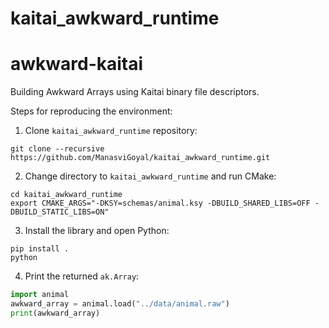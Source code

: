 # kaitai_awkward_runtime

# awkward-kaitai
Building Awkward Arrays using Kaitai binary file descriptors.

Steps for reproducing the environment:

1. Clone `kaitai_awkward_runtime` repository:
```
git clone --recursive https://github.com/ManasviGoyal/kaitai_awkward_runtime.git
```

2. Change directory to `kaitai_awkward_runtime` and run CMake:
```
cd kaitai_awkward_runtime
export CMAKE_ARGS="-DKSY=schemas/animal.ksy -DBUILD_SHARED_LIBS=OFF -DBUILD_STATIC_LIBS=ON"
```
<!--- if we want to set up the package_name as ksy name we can just skip the PACKAGE_NAME argument -->

3. Install the library and open Python:
```
pip install .
python
```

4. Print the returned `ak.Array`:
```python
import animal
awkward_array = animal.load("../data/animal.raw")
print(awkward_array)
```

